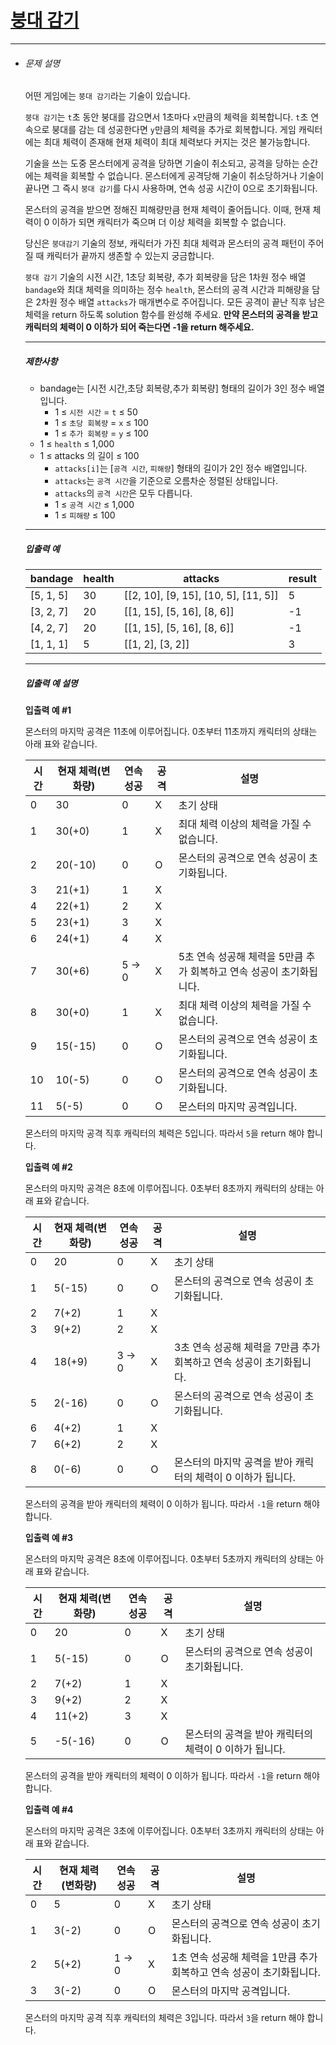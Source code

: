 # [붕대 감기](https://school.programmers.co.kr/learn/courses/30/lessons/250137)

------



- ###### 문제 설명

  어떤 게임에는 `붕대 감기`라는 기술이 있습니다.

  `붕대 감기`는 `t`초 동안 붕대를 감으면서 1초마다 `x`만큼의 체력을 회복합니다. `t`초 연속으로 붕대를 감는 데 성공한다면 `y`만큼의 체력을 추가로 회복합니다. 게임 캐릭터에는 최대 체력이 존재해 현재 체력이 최대 체력보다 커지는 것은 불가능합니다.

  기술을 쓰는 도중 몬스터에게 공격을 당하면 기술이 취소되고, 공격을 당하는 순간에는 체력을 회복할 수 없습니다. 몬스터에게 공격당해 기술이 취소당하거나 기술이 끝나면 그 즉시 `붕대 감기`를 다시 사용하며, 연속 성공 시간이 0으로 초기화됩니다.

  몬스터의 공격을 받으면 정해진 피해량만큼 현재 체력이 줄어듭니다. 이때, 현재 체력이 0 이하가 되면 캐릭터가 죽으며 더 이상 체력을 회복할 수 없습니다.

  당신은 `붕대감기` 기술의 정보, 캐릭터가 가진 최대 체력과 몬스터의 공격 패턴이 주어질 때 캐릭터가 끝까지 생존할 수 있는지 궁금합니다.

  `붕대 감기` 기술의 시전 시간, 1초당 회복량, 추가 회복량을 담은 1차원 정수 배열 `bandage`와 최대 체력을 의미하는 정수 `health`, 몬스터의 공격 시간과 피해량을 담은 2차원 정수 배열 `attacks`가 매개변수로 주어집니다. 모든 공격이 끝난 직후 남은 체력을 return 하도록 solution 함수를 완성해 주세요. **만약 몬스터의 공격을 받고 캐릭터의 체력이 0 이하가 되어 죽는다면 -1을 return 해주세요.**

  ------

  ##### 제한사항

  - bandage는 [시전 시간,초당 회복량,추가 회복량] 형태의 길이가 3인 정수 배열입니다.
    - 1 ≤ `시전 시간` = `t` ≤ 50
    - 1 ≤ `초당 회복량` = `x` ≤ 100
    - 1 ≤ `추가 회복량` = `y` ≤ 100
  - 1 ≤ `health` ≤ 1,000
  - 1 ≤ attacks 의 길이 ≤ 100
    - `attacks[i]`는 [`공격 시간`, `피해량`] 형태의 길이가 2인 정수 배열입니다.
    - `attacks`는 `공격 시간`을 기준으로 오름차순 정렬된 상태입니다.
    - `attacks`의 `공격 시간`은 모두 다릅니다.
    - 1 ≤ `공격 시간` ≤ 1,000
    - 1 ≤ `피해량` ≤ 100

  ------

  ##### 입출력 예

  | bandage   | health | attacks                              | result |
  | --------- | ------ | ------------------------------------ | ------ |
  | [5, 1, 5] | 30     | [[2, 10], [9, 15], [10, 5], [11, 5]] | 5      |
  | [3, 2, 7] | 20     | [[1, 15], [5, 16], [8, 6]]           | -1     |
  | [4, 2, 7] | 20     | [[1, 15], [5, 16], [8, 6]]           | -1     |
  | [1, 1, 1] | 5      | [[1, 2], [3, 2]]                     | 3      |

  ------

  ##### 입출력 예 설명

  **입출력 예 #1**

  몬스터의 마지막 공격은 11초에 이루어집니다. 0초부터 11초까지 캐릭터의 상태는 아래 표와 같습니다.

  | 시간 | 현재 체력(변화량) | 연속 성공 | 공격 | 설명                                                         |
  | ---- | ----------------- | --------- | ---- | ------------------------------------------------------------ |
  | 0    | 30                | 0         | X    | 초기 상태                                                    |
  | 1    | 30(+0)            | 1         | X    | 최대 체력 이상의 체력을 가질 수 없습니다.                    |
  | 2    | 20(-10)           | 0         | O    | 몬스터의 공격으로 연속 성공이 초기화됩니다.                  |
  | 3    | 21(+1)            | 1         | X    |                                                              |
  | 4    | 22(+1)            | 2         | X    |                                                              |
  | 5    | 23(+1)            | 3         | X    |                                                              |
  | 6    | 24(+1)            | 4         | X    |                                                              |
  | 7    | 30(+6)            | 5 → 0     | X    | 5초 연속 성공해 체력을 5만큼 추가 회복하고 연속 성공이 초기화됩니다. |
  | 8    | 30(+0)            | 1         | X    | 최대 체력 이상의 체력을 가질 수 없습니다.                    |
  | 9    | 15(-15)           | 0         | O    | 몬스터의 공격으로 연속 성공이 초기화됩니다.                  |
  | 10   | 10(-5)            | 0         | O    | 몬스터의 공격으로 연속 성공이 초기화됩니다.                  |
  | 11   | 5(-5)             | 0         | O    | 몬스터의 마지막 공격입니다.                                  |

  몬스터의 마지막 공격 직후 캐릭터의 체력은 5입니다. 따라서 `5`을 return 해야 합니다.

  **입출력 예 #2**

  몬스터의 마지막 공격은 8초에 이루어집니다. 0초부터 8초까지 캐릭터의 상태는 아래 표와 같습니다.

  | 시간 | 현재 체력(변화량) | 연속 성공 | 공격 | 설명                                                         |
  | ---- | ----------------- | --------- | ---- | ------------------------------------------------------------ |
  | 0    | 20                | 0         | X    | 초기 상태                                                    |
  | 1    | 5(-15)            | 0         | O    | 몬스터의 공격으로 연속 성공이 초기화됩니다.                  |
  | 2    | 7(+2)             | 1         | X    |                                                              |
  | 3    | 9(+2)             | 2         | X    |                                                              |
  | 4    | 18(+9)            | 3 → 0     | X    | 3초 연속 성공해 체력을 7만큼 추가 회복하고 연속 성공이 초기화됩니다. |
  | 5    | 2(-16)            | 0         | O    | 몬스터의 공격으로 연속 성공이 초기화됩니다.                  |
  | 6    | 4(+2)             | 1         | X    |                                                              |
  | 7    | 6(+2)             | 2         | X    |                                                              |
  | 8    | 0(-6)             | 0         | O    | 몬스터의 마지막 공격을 받아 캐릭터의 체력이 0 이하가 됩니다. |

  몬스터의 공격을 받아 캐릭터의 체력이 0 이하가 됩니다. 따라서 `-1`을 return 해야 합니다.

  **입출력 예 #3**

  몬스터의 마지막 공격은 8초에 이루어집니다. 0초부터 5초까지 캐릭터의 상태는 아래 표와 같습니다.

  | 시간 | 현재 체력(변화량) | 연속 성공 | 공격 | 설명                                                  |
  | ---- | ----------------- | --------- | ---- | ----------------------------------------------------- |
  | 0    | 20                | 0         | X    | 초기 상태                                             |
  | 1    | 5(-15)            | 0         | O    | 몬스터의 공격으로 연속 성공이 초기화됩니다.           |
  | 2    | 7(+2)             | 1         | X    |                                                       |
  | 3    | 9(+2)             | 2         | X    |                                                       |
  | 4    | 11(+2)            | 3         | X    |                                                       |
  | 5    | -5(-16)           | 0         | O    | 몬스터의 공격을 받아 캐릭터의 체력이 0 이하가 됩니다. |

  몬스터의 공격을 받아 캐릭터의 체력이 0 이하가 됩니다. 따라서 `-1`을 return 해야 합니다.

  **입출력 예 #4**

  몬스터의 마지막 공격은 3초에 이루어집니다. 0초부터 3초까지 캐릭터의 상태는 아래 표와 같습니다.

  | 시간 | 현재 체력(변화량) | 연속 성공 | 공격 | 설명                                                         |
  | ---- | ----------------- | --------- | ---- | ------------------------------------------------------------ |
  | 0    | 5                 | 0         | X    | 초기 상태                                                    |
  | 1    | 3(-2)             | 0         | O    | 몬스터의 공격으로 연속 성공이 초기화됩니다.                  |
  | 2    | 5(+2)             | 1 → 0     | X    | 1초 연속 성공해 체력을 1만큼 추가 회복하고 연속 성공이 초기화됩니다. |
  | 3    | 3(-2)             | 0         | O    | 몬스터의 마지막 공격입니다.                                  |

  몬스터의 마지막 공격 직후 캐릭터의 체력은 3입니다. 따라서 `3`을 return 해야 합니다.